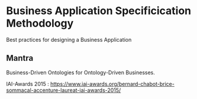 Business Application Specificication Methodology
==
Best practices for designing a Business Application

Mantra
-
Business-Driven Ontologies for Ontology-Driven Businesses. 

IAI-Awards 2015 : https://www.iai-awards.org/bernard-chabot-brice-sommacal-accenture-laureat-iai-awards-2015/
